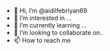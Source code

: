- 👋 Hi, I’m @aidilfebriyan69
- 👀 I’m interested in ...
- 🌱 I’m currently learning ...
- 💞️ I’m looking to collaborate on..
- 📫 How to reach me 

<!---
aidilfebriyan69/aidilfebriyan69 is a ✨ special ✨ repository because its `README.md` (this file) appears on your GitHub profile.
You can click the Preview link to take a look at your changes.
--->
